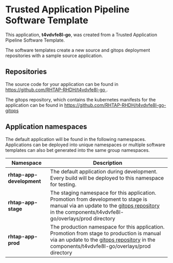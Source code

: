 # Trusted Application Pipeline Software Template

This application, **t4vdvfe8l-go**, was created from a Trusted Application Pipeline Software Template.

The software templates create a new source and gitops deployment repositories with a sample source application. 

## Repositories

The source code for your application can be found in [https://github.com/RHTAP-RHDH/t4vdvfe8l-go ](https://github.com/RHTAP-RHDH/t4vdvfe8l-go ).
 
The gitops repository, which contains the kubernetes manifests for the application can be found in 
[https://github.com/RHTAP-RHDH/t4vdvfe8l-go-gitops ](https://github.com/RHTAP-RHDH/t4vdvfe8l-go-gitops ) 

## Application namespaces 

The default application will be found in the following namespaces. Applications can be deployed into unique namespaces or multiple software templates can also bet generated into the same group namespaces.  

|  Namespace   |  Description   |  
| -------- | -------- |   
| **rhtap-app-development** | The default application during development. Every build will be deployed to this namespace for testing. | 
| **rhtap-app-stage** | The staging namespace for this application. Promotion from development to stage is manual via an update to the [gitops repository](https://github.com/RHTAP-RHDH/t4vdvfe8l-go-gitops ) in the components/t4vdvfe8l-go/overlays/prod directory |  
| **rhtap-app-prod** | The production namespace for this application. Promotion from stage to production is manual via an update to the [gitops repository](https://github.com/RHTAP-RHDH/t4vdvfe8l-go-gitops ) in the components/t4vdvfe8l-go/overlays/prod directory | 